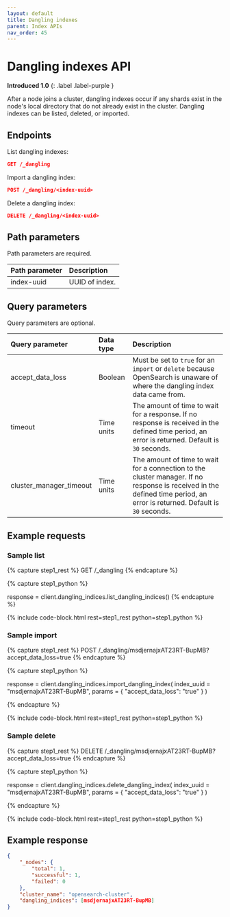 ```yaml
---
layout: default
title: Dangling indexes
parent: Index APIs
nav_order: 45
---
```


# Dangling indexes API
**Introduced 1.0**
{: .label .label-purple }

After a node joins a cluster, dangling indexes occur if any shards exist in the node's local directory that do not already exist in the cluster. Dangling indexes can be listed, deleted, or imported.

## Endpoints

List dangling indexes:

```json
GET /_dangling
```

Import a dangling index:

```json
POST /_dangling/<index-uuid>
```

Delete a dangling index:

```json
DELETE /_dangling/<index-uuid>
```

## Path parameters

Path parameters are required.

Path parameter | Description
:--- | :---
index-uuid | UUID of index.

## Query parameters

Query parameters are optional.

Query parameter | Data type | Description
:--- | :--- | :---
accept_data_loss | Boolean | Must be set to `true` for an `import` or `delete` because OpenSearch is unaware of where the dangling index data came from.
timeout | Time units | The amount of time to wait for a response. If no response is received in the defined time period, an error is returned. Default is `30` seconds.
cluster_manager_timeout | Time units | The amount of time to wait for a connection to the cluster manager. If no response is received in the defined time period, an error is returned. Default is `30` seconds.

## Example requests

### Sample list

<!-- spec_insert_start
component: example_code
rest: GET /_dangling
-->
{% capture step1_rest %}
GET /_dangling
{% endcapture %}

{% capture step1_python %}

response = client.dangling_indices.list_dangling_indices()
{% endcapture %}

{% include code-block.html
    rest=step1_rest
    python=step1_python %}
<!-- spec_insert_end -->

### Sample import

<!-- spec_insert_start
component: example_code
rest: POST /_dangling/msdjernajxAT23RT-BupMB?accept_data_loss=true
-->
{% capture step1_rest %}
POST /_dangling/msdjernajxAT23RT-BupMB?accept_data_loss=true
{% endcapture %}

{% capture step1_python %}


response = client.dangling_indices.import_dangling_index(
  index_uuid = "msdjernajxAT23RT-BupMB",
  params = { "accept_data_loss": "true" }
)

{% endcapture %}

{% include code-block.html
    rest=step1_rest
    python=step1_python %}
<!-- spec_insert_end -->

 
### Sample delete

<!-- spec_insert_start
component: example_code
rest: DELETE /_dangling/msdjernajxAT23RT-BupMB?accept_data_loss=true
-->
{% capture step1_rest %}
DELETE /_dangling/msdjernajxAT23RT-BupMB?accept_data_loss=true
{% endcapture %}

{% capture step1_python %}


response = client.dangling_indices.delete_dangling_index(
  index_uuid = "msdjernajxAT23RT-BupMB",
  params = { "accept_data_loss": "true" }
)

{% endcapture %}

{% include code-block.html
    rest=step1_rest
    python=step1_python %}
<!-- spec_insert_end -->

## Example response 

````json
{
    "_nodes": {
        "total": 1,
        "successful": 1,
        "failed": 0
    },
    "cluster_name": "opensearch-cluster",
    "dangling_indices": [msdjernajxAT23RT-BupMB]
}
````
